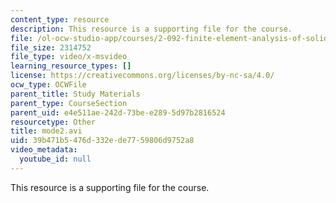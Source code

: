 ```yaml
---
content_type: resource
description: This resource is a supporting file for the course.
file: /ol-ocw-studio-app/courses/2-092-finite-element-analysis-of-solids-and-fluids-i-fall-2009/39b471b5476d332ede7759806d9752a8_mode2.avi
file_size: 2314752
file_type: video/x-msvideo
learning_resource_types: []
license: https://creativecommons.org/licenses/by-nc-sa/4.0/
ocw_type: OCWFile
parent_title: Study Materials
parent_type: CourseSection
parent_uid: e4e511ae-242d-73be-e289-5d97b2816524
resourcetype: Other
title: mode2.avi
uid: 39b471b5-476d-332e-de77-59806d9752a8
video_metadata:
  youtube_id: null
---
```

This resource is a supporting file for the course.